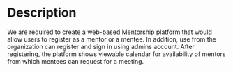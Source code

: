 # Description
We are required to create a web-based Mentorship platform that would allow users to register as a mentor or a mentee. In addition, use from the organization can register and sign in using admins account. After registering, the platform shows viewable calendar for availability of mentors from which mentees can request for a meeting.
